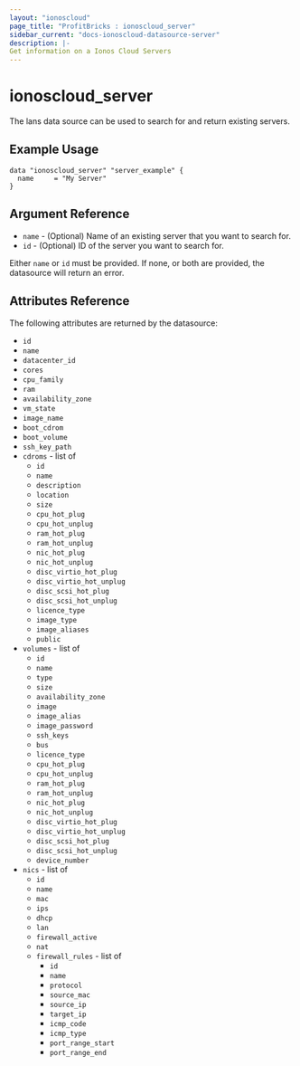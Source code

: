 ```yaml
---
layout: "ionoscloud"
page_title: "ProfitBricks : ionoscloud_server"
sidebar_current: "docs-ionoscloud-datasource-server"
description: |-
Get information on a Ionos Cloud Servers
---
```


# ionoscloud\_server

The lans data source can be used to search for and return existing servers.

## Example Usage

```hcl
data "ionoscloud_server" "server_example" {
  name     = "My Server"
}
```

## Argument Reference

* `name` - (Optional) Name of an existing server that you want to search for.
* `id` - (Optional) ID of the server you want to search for.

Either `name` or `id` must be provided. If none, or both are provided, the datasource will return an error.

## Attributes Reference

The following attributes are returned by the datasource:

* `id`
* `name`
* `datacenter_id`
* `cores`
* `cpu_family`
* `ram`
* `availability_zone`
* `vm_state`
* `image_name`
* `boot_cdrom`
* `boot_volume`
* `ssh_key_path`
* `cdroms` - list of
  * `id`
  * `name`
  * `description`
  * `location`
  * `size`
  * `cpu_hot_plug`
  * `cpu_hot_unplug`
  * `ram_hot_plug`
  * `ram_hot_unplug`
  * `nic_hot_plug`
  * `nic_hot_unplug`
  * `disc_virtio_hot_plug`
  * `disc_virtio_hot_unplug`
  * `disc_scsi_hot_plug`
  * `disc_scsi_hot_unplug`
  * `licence_type`
  * `image_type`
  * `image_aliases`
  * `public`
* `volumes` - list of
  * `id`
  * `name`
  * `type`
  * `size`
  * `availability_zone`
  * `image`
  * `image_alias`
  * `image_password`
  * `ssh_keys`
  * `bus`
  * `licence_type`
  * `cpu_hot_plug`
  * `cpu_hot_unplug`
  * `ram_hot_plug`
  * `ram_hot_unplug`
  * `nic_hot_plug`
  * `nic_hot_unplug`
  * `disc_virtio_hot_plug`
  * `disc_virtio_hot_unplug`
  * `disc_scsi_hot_plug`
  * `disc_scsi_hot_unplug`
  * `device_number`
* `nics` - list of
  * `id`
  * `name`
  * `mac`
  * `ips`
  * `dhcp`
  * `lan`
  * `firewall_active`
  * `nat`
  * `firewall_rules` - list of
    * `id`
    * `name`
    * `protocol`
    * `source_mac`
    * `source_ip`
    * `target_ip`
    * `icmp_code`
    * `icmp_type`
    * `port_range_start`
    * `port_range_end`
